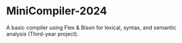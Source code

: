 # MiniCompiler-2024
A basic compiler using Flex &amp; Bison for lexical, syntax, and semantic analysis (Third-year project).
